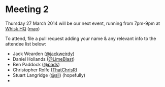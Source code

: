 Meeting 2
=========

Thursday 27 March 2014 will be our next event, running from 7pm-9pm at [Whisk HQ](https://www.whisk.co.uk) ([map](https://www.google.com/maps?t=m&ll=52.488409,-1.8850638&z=18&q=1+Venture+Way&output=classic&dg=ntvo))

To attend, file a pull request adding your name & any relevant info to the attendee list below:

- Jack Wearden ([@jackweirdy](https://twitter.com/JackWeirdy))
- Daniel Hollands ([@LimeBlast](https://twitter.com/LimeBlast))
- Ben Paddock ([@pads](https://twitter.com/_pads))
- Christopher Rolfe ([ThatChrisR](https://twitter.com/ThatChrisR))
- Stuart Langridge ([@sil](http://twitter.com/sil)) (hopefully)
- 
